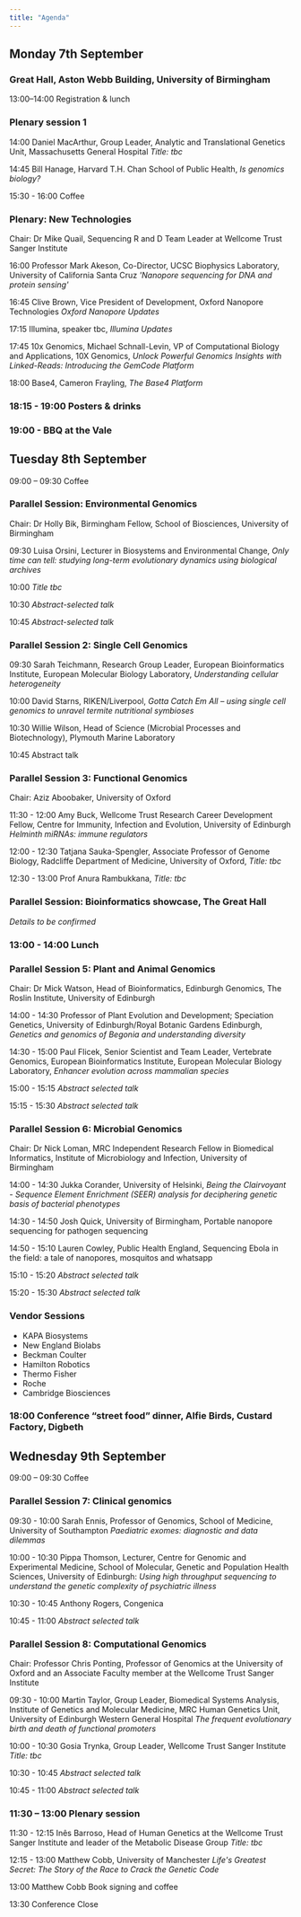 ```yaml
---
title: "Agenda"
---
```


## Monday 7th September

### Great Hall, Aston Webb Building, University of Birmingham

13:00–14:00 Registration & lunch

### Plenary session 1

14:00 Daniel MacArthur, Group Leader, Analytic and Translational Genetics Unit, Massachusetts General Hospital *Title: tbc*

14:45 Bill Hanage, Harvard T.H. Chan School of Public Health, *Is genomics biology?*

15:30 - 16:00 Coffee

### Plenary: New Technologies

Chair: Dr Mike Quail, Sequencing R and D Team Leader at Wellcome Trust Sanger Institute

16:00 Professor Mark Akeson, Co-Director, UCSC Biophysics Laboratory, University of California Santa Cruz *'Nanopore sequencing for DNA and protein sensing'*

16:45 Clive Brown, Vice President of Development, Oxford Nanopore Technologies *Oxford Nanopore Updates*

17:15 Illumina, speaker tbc, *Illumina Updates*

17:45 10x Genomics, Michael Schnall-Levin, VP of Computational Biology and Applications, 10X Genomics, *Unlock Powerful Genomics Insights with Linked-Reads: Introducing the GemCode Platform*

18:00 Base4, Cameron Frayling, *The Base4 Platform*

### 18:15 - 19:00 Posters & drinks

### 19:00 - BBQ at the Vale

## Tuesday 8th September

09:00 – 09:30 Coffee

### Parallel Session: Environmental Genomics

Chair: Dr Holly Bik, Birmingham Fellow, School of Biosciences, University of Birmingham

09:30 Luisa Orsini, Lecturer in Biosystems and Environmental Change, *Only time can tell: studying long-term evolutionary dynamics using biological archives*

10:00 *Title tbc*

10:30 *Abstract-selected talk*

10:45 *Abstract-selected talk*

### Parallel Session 2: Single Cell Genomics

09:30 Sarah Teichmann, Research Group Leader, European Bioinformatics Institute, European Molecular Biology Laboratory, *Understanding cellular heterogeneity*

10:00 David Starns, RIKEN/Liverpool, *Gotta Catch Em All – using single cell genomics to unravel termite nutritional symbioses*

10:30 Willie Wilson, Head of Science (Microbial Processes and Biotechnology), Plymouth Marine Laboratory

10:45 Abstract talk

### Parallel Session 3: Functional Genomics

Chair: Aziz Aboobaker, University of Oxford

11:30 - 12:00 Amy Buck, Wellcome Trust Research Career Development Fellow, Centre for Immunity, Infection and Evolution, University of Edinburgh *Helminth miRNAs: immune regulators*

12:00 - 12:30 Tatjana Sauka-Spengler, Associate Professor of Genome Biology, Radcliffe Department of Medicine, University of Oxford, *Title: tbc*

12:30 - 13:00 Prof Anura Rambukkana, *Title: tbc*

### Parallel Session: Bioinformatics showcase, The Great Hall

*Details to be confirmed*

### 13:00 - 14:00 Lunch

### Parallel Session 5: Plant and Animal Genomics

Chair: Dr Mick Watson, Head of Bioinformatics, Edinburgh Genomics, The Roslin Institute, University of Edinburgh

14:00 - 14:30 Professor of Plant Evolution and Development; Speciation Genetics, University of Edinburgh/Royal Botanic Gardens Edinburgh, *Genetics and genomics of Begonia and understanding diversity*

14:30 - 15:00 Paul Flicek, Senior Scientist and Team Leader, Vertebrate Genomics, European Bioinformatics Institute, European Molecular Biology Laboratory, *Enhancer evolution across mammalian species*

15:00 - 15:15 *Abstract selected talk*

15:15 - 15:30 *Abstract selected talk*

### Parallel Session 6: Microbial Genomics

Chair: Dr Nick Loman, MRC Independent Research Fellow in Biomedical Informatics, Institute of Microbiology and Infection, University of Birmingham

14:00 - 14:30 Jukka Corander, University of Helsinki, *Being the Clairvoyant - Sequence Element Enrichment (SEER) analysis for deciphering genetic basis of bacterial phenotypes*

14:30 - 14:50 Josh Quick, University of Birmingham, Portable nanopore sequencing for pathogen sequencing

14:50 - 15:10 Lauren Cowley, Public Health England, Sequencing Ebola in the field: a tale of nanopores, mosquitos and whatsapp

15:10 - 15:20 *Abstract selected talk*

15:20 - 15:30 *Abstract selected talk*

### Vendor Sessions

 * KAPA Biosystems
 * New England Biolabs
 * Beckman Coulter
 * Hamilton Robotics
 * Thermo Fisher
 * Roche
 * Cambridge Biosciences

### 18:00 Conference “street food” dinner, Alfie Birds, Custard Factory, Digbeth

## Wednesday 9th September

09:00 – 09:30 Coffee

### Parallel Session 7: Clinical genomics

09:30 - 10:00 Sarah Ennis, Professor of Genomics, School of Medicine, University of Southampton *Paediatric exomes: diagnostic and data dilemmas*

10:00 - 10:30 Pippa Thomson, Lecturer, Centre for Genomic and Experimental Medicine, School of Molecular, Genetic and Population Health Sciences, University of Edinburgh: *Using high throughput sequencing to understand the genetic complexity of psychiatric illness*

10:30 - 10:45 Anthony Rogers, Congenica

10:45 - 11:00 *Abstract selected talk*

### Parallel Session 8: Computational Genomics

Chair: Professor Chris Ponting, Professor of Genomics at the University of Oxford and an Associate Faculty member at the Wellcome Trust Sanger Institute

09:30 - 10:00 Martin Taylor, Group Leader, Biomedical Systems Analysis, Institute of Genetics and Molecular Medicine, MRC Human Genetics Unit, University of Edinburgh Western General Hospital
*The frequent evolutionary birth and death of functional promoters*

10:00 - 10:30 Gosia Trynka, Group Leader, Wellcome Trust Sanger Institute *Title: tbc*

10:30 - 10:45 *Abstract selected talk*

10:45 - 11:00 *Abstract selected talk*

### 11:30 – 13:00 Plenary session

11:30 - 12:15 Inês Barroso, Head of Human Genetics at the Wellcome Trust Sanger Institute and leader of the Metabolic Disease Group *Title: tbc*

12:15 - 13:00 Matthew Cobb, University of Manchester *Life's Greatest Secret: The Story of the Race to Crack the Genetic Code*

13:00 Matthew Cobb Book signing and coffee

13:30 Conference Close


